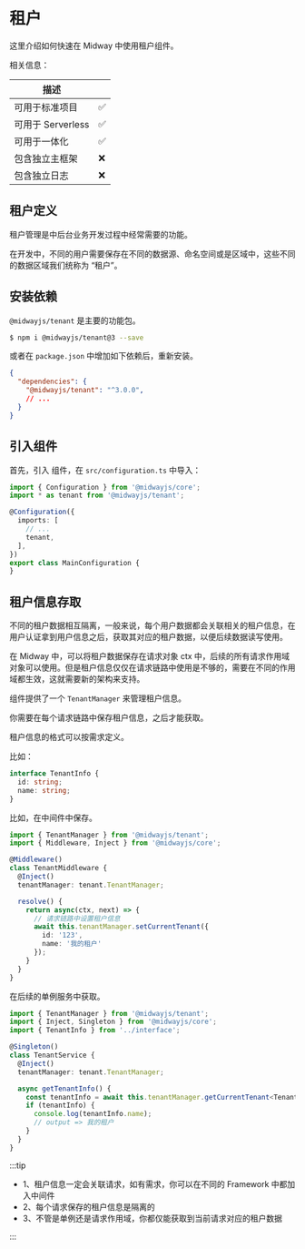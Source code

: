 # 租户

这里介绍如何快速在 Midway 中使用租户组件。

相关信息：

| 描述              |      |
| ----------------- | ---- |
| 可用于标准项目    | ✅    |
| 可用于 Serverless | ✅    |
| 可用于一体化      | ✅    |
| 包含独立主框架    | ❌    |
| 包含独立日志      | ❌    |



## 租户定义

租户管理是中后台业务开发过程中经常需要的功能。

在开发中，不同的用户需要保存在不同的数据源、命名空间或是区域中，这些不同的数据区域我们统称为 “租户”。



## 安装依赖

`@midwayjs/tenant` 是主要的功能包。

```bash
$ npm i @midwayjs/tenant@3 --save
```

或者在 `package.json` 中增加如下依赖后，重新安装。

```json
{
  "dependencies": {
    "@midwayjs/tenant": "^3.0.0",
    // ...
  }
}
```




## 引入组件


首先，引入 组件，在 `src/configuration.ts` 中导入：

```typescript
import { Configuration } from '@midwayjs/core';
import * as tenant from '@midwayjs/tenant';

@Configuration({
  imports: [
    // ...
    tenant,
  ],
})
export class MainConfiguration {
}
```



## 租户信息存取

不同的租户数据相互隔离，一般来说，每个用户数据都会关联相关的租户信息，在用户认证拿到用户信息之后，获取其对应的租户数据，以便后续数据读写使用。

在 Midway 中，可以将租户数据保存在请求对象 ctx 中，后续的所有请求作用域对象可以使用。但是租户信息仅仅在请求链路中使用是不够的，需要在不同的作用域都生效，这就需要新的架构来支持。

组件提供了一个 `TenantManager` 来管理租户信息。

你需要在每个请求链路中保存租户信息，之后才能获取。

租户信息的格式可以按需求定义。

比如：

```typescript
interface TenantInfo {
  id: string;
  name: string;
}
```

比如，在中间件中保存。

```typescript
import { TenantManager } from '@midwayjs/tenant';
import { Middleware, Inject } from '@midwayjs/core';

@Middleware()
class TenantMiddleware {
  @Inject()
  tenantManager: tenant.TenantManager;

  resolve() {
    return async(ctx, next) => {
      // 请求链路中设置租户信息
      await this.tenantManager.setCurrentTenant({
        id: '123',
        name: '我的租户'
      });
    }
  }
}
```

在后续的单例服务中获取。

```typescript
import { TenantManager } from '@midwayjs/tenant';
import { Inject, Singleton } from '@midwayjs/core';
import { TenantInfo } from '../interface';

@Singleton()
class TenantService {
  @Inject()
  tenantManager: tenant.TenantManager;

  async getTenantInfo() {
    const tenantInfo = await this.tenantManager.getCurrentTenant<TenantInfo>();
    if (tenantInfo) {
      console.log(tenantInfo.name);
      // output => 我的租户
    }
  }
}
```



:::tip

* 1、租户信息一定会关联请求，如有需求，你可以在不同的 Framework 中都加入中间件
* 2、每个请求保存的租户信息是隔离的
* 3、不管是单例还是请求作用域，你都仅能获取到当前请求对应的租户数据

:::
